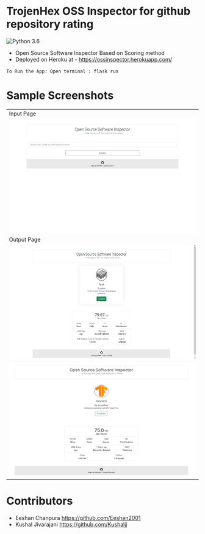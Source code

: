 # TrojenHex OSS Inspector for github repository rating
![Python 3.6](https://img.shields.io/badge/Python-3.6-brightgreen.svg)
* Open Source Software Inspector Based on Scoring method
* Deployed on Heroku at - https://ossinspector.herokuapp.com/
```
To Run the App: Open terminal : flask run
```
# Sample Screenshots
<table>
  <tr>
    <td>Input Page</td>
  </tr>
 <tr>
 <td><img src = "samples/input.png" height="300"></td>
 </tr>
 <tr>
    <td>Output Page</td>
  </tr>
 <tr>
 <td><img src = "samples/output.png" height="300"></td>
 </tr>
 <tr>
 <td><img src = "samples/tf_oss_test.png" height="300" width="700"></td>
 </tr>
</table>

# Contributors
* Eeshan Chanpura
https://github.com/Eeshan2001
* Kushal Jivarajani
https://github.com/Kushaljj
